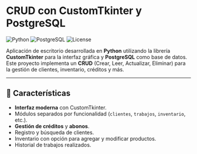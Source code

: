# CRUD con CustomTkinter y PostgreSQL

![Python](https://img.shields.io/badge/Python-3.10-blue)
![PostgreSQL](https://img.shields.io/badge/PostgreSQL-Database-blue)
![License](https://img.shields.io/badge/License-MIT-green)

Aplicación de escritorio desarrollada en **Python** utilizando la librería **CustomTkinter** para la interfaz gráfica y **PostgreSQL** como base de datos.  
Este proyecto implementa un **CRUD** (Crear, Leer, Actualizar, Eliminar) para la gestión de clientes, inventario, créditos y más.

---

## 🚀 Características
- **Interfaz moderna** con CustomTkinter.
- Módulos separados por funcionalidad (`clientes`, `trabajos`, `inventario`, etc.).
- **Gestión de créditos** y **abonos**.
- Registro y búsqueda de clientes.
- Inventario con opción para agregar y modificar productos.
- Historial de trabajos realizados.
